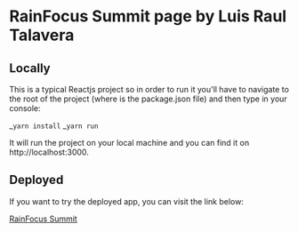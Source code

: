 # RainFocus Summit page by Luis Raul Talavera

## Locally

This is a typical Reactjs project so in order to run it you'll have to navigate to the root of the project (where is the package.json file) and then type in your console:

_`yarn install`
_`yarn run`

It will run the project on your local machine and you can find it on http://localhost:3000.

## Deployed

If you want to try the deployed app, you can visit the link below:

<a href="https://main--amazing-beijinho-c95788.netlify.app/" target="blank">RainFocus Summit</a>
